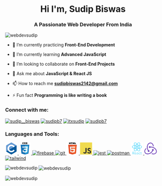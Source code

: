 <h1 align="center">Hi I'm, Sudip Biswas</h1>
<h3 align="center">A Passionate Web Developer From India</h3>

<p align="left"> <img src="https://komarev.com/ghpvc/?username=webdevsudip&label=Profile%20views&color=0e75b6&style=flat" alt="webdevsudip" /> </p>

- 🔭 I’m currently practicing **Front-End Development**

- 🌱 I’m currently learning **Advanced JavaScript**

- 👯 I’m looking to collaborate on **Front-End Projects**

- 💬 Ask me about **JavaScript & React JS**

- 📫 How to reach me **sudipbiswas2142@gmail.com**

- ⚡ Fun fact **Programming is like writing a book**

<h3 align="left">Connect with me:</h3>
<p align="left">
<a href="https://twitter.com/sudip__biswas" target="blank"><img align="center" src="https://raw.githubusercontent.com/rahuldkjain/github-profile-readme-generator/master/src/images/icons/Social/twitter.svg" alt="sudip__biswas" height="30" width="40" /></a>
<a href="https://linkedin.com/in/sudipb7" target="blank"><img align="center" src="https://raw.githubusercontent.com/rahuldkjain/github-profile-readme-generator/master/src/images/icons/Social/linked-in-alt.svg" alt="sudipb7" height="30" width="40" /></a>
<a href="https://instagram.com/itxsudip" target="blank"><img align="center" src="https://raw.githubusercontent.com/rahuldkjain/github-profile-readme-generator/master/src/images/icons/Social/instagram.svg" alt="itxsudip" height="30" width="40" /></a>
<a href="https://www.leetcode.com/sudipb7" target="blank"><img align="center" src="https://raw.githubusercontent.com/rahuldkjain/github-profile-readme-generator/master/src/images/icons/Social/leet-code.svg" alt="sudipb7" height="30" width="40" /></a>
</p>

<h3 align="left">Languages and Tools:</h3>
<p align="left"> <a href="https://www.cprogramming.com/" target="_blank" rel="noreferrer"> <img src="https://raw.githubusercontent.com/devicons/devicon/master/icons/c/c-original.svg" alt="c" width="40" height="40"/> </a> <a href="https://www.w3schools.com/css/" target="_blank" rel="noreferrer"> <img src="https://raw.githubusercontent.com/devicons/devicon/master/icons/css3/css3-original-wordmark.svg" alt="css3" width="40" height="40"/> </a> <a href="https://firebase.google.com/" target="_blank" rel="noreferrer"> <img src="https://www.vectorlogo.zone/logos/firebase/firebase-icon.svg" alt="firebase" width="40" height="40"/> </a> <a href="https://git-scm.com/" target="_blank" rel="noreferrer"> <img src="https://www.vectorlogo.zone/logos/git-scm/git-scm-icon.svg" alt="git" width="40" height="40"/> </a> <a href="https://www.w3.org/html/" target="_blank" rel="noreferrer"> <img src="https://raw.githubusercontent.com/devicons/devicon/master/icons/html5/html5-original-wordmark.svg" alt="html5" width="40" height="40"/> </a> <a href="https://developer.mozilla.org/en-US/docs/Web/JavaScript" target="_blank" rel="noreferrer"> <img src="https://raw.githubusercontent.com/devicons/devicon/master/icons/javascript/javascript-original.svg" alt="javascript" width="40" height="40"/> </a> <a href="https://jestjs.io" target="_blank" rel="noreferrer"> <img src="https://www.vectorlogo.zone/logos/jestjsio/jestjsio-icon.svg" alt="jest" width="40" height="40"/> </a> <a href="https://postman.com" target="_blank" rel="noreferrer"> <img src="https://www.vectorlogo.zone/logos/getpostman/getpostman-icon.svg" alt="postman" width="40" height="40"/> </a> <a href="https://reactjs.org/" target="_blank" rel="noreferrer"> <img src="https://raw.githubusercontent.com/devicons/devicon/master/icons/react/react-original-wordmark.svg" alt="react" width="40" height="40"/> </a> <a href="https://redux.js.org" target="_blank" rel="noreferrer"> <img src="https://raw.githubusercontent.com/devicons/devicon/master/icons/redux/redux-original.svg" alt="redux" width="40" height="40"/> </a> <a href="https://tailwindcss.com/" target="_blank" rel="noreferrer"> <img src="https://www.vectorlogo.zone/logos/tailwindcss/tailwindcss-icon.svg" alt="tailwind" width="40" height="40"/> </a> </p>

<p><img align="left" src="https://github-readme-stats.vercel.app/api/top-langs?username=webdevsudip&show_icons=true&locale=en&layout=compact" alt="webdevsudip" /></p>

<p>&nbsp;<img align="center" src="https://github-readme-stats.vercel.app/api?username=webdevsudip&show_icons=true&locale=en" alt="webdevsudip" /></p>

<p><img align="center" src="https://github-readme-streak-stats.herokuapp.com/?user=webdevsudip&" alt="webdevsudip" /></p>
